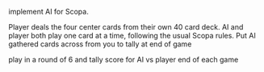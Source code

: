 implement AI for Scopa.

Player deals the four center cards from their own 40 card deck.  AI and player both play one card at a time, following the usual Scopa rules. Put AI gathered cards across from you to tally at end of game

play in a round of 6 and tally score for AI vs player end of each game
